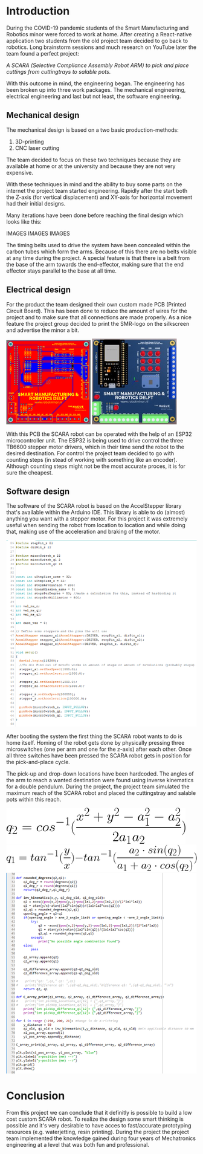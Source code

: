 <h1>Introduction</h1>

During the COVID-19 pandemic students of the Smart Manufacturing and Robotics minor were forced to work at home.
After creating a React-native application two students from the old project team decided to go back to robotics. 
Long brainstorm sessions and much research on YouTube later the team found a perfect project:


*A SCARA (Selective Compliance Assembly Robot ARM) to pick and place cuttings from cuttingtrays to salable pots.*


With this outcome in mind, the engineering began. The engineering has been broken up into three work packages. The
mechanical engineering, electrical engineering and last but not least, the software engineering. 

<h2>Mechanical design</h2>

The mechanical design is based on a two basic production-methods:
1. 3D-printing
2. CNC laser cutting

The team decided to focus on these two techniques because they are available at home or at the university and because they
are not very expensive.

With these techniques in mind and the ability to buy some parts on the internet the project team started engineering. 
Rapidly after the start both the Z-axis (for vertical displacement) and XY-axis for horizontal movement had their initial designs.

Many iterations have been done before reaching the final design which looks like this:

IMAGES IMAGES IMAGES

The timing belts used to drive the system have been concealed within the carbon tubes which form the arms. Because of this
there are no belts visible at any time during the project. A special feature is that there is a belt from the base of 
the arm towards the end-effector, making sure that the end effector stays parallel to the base at all time.

<h2>Electrical design</h2>

For the product the team designed their own custom made PCB (Printed Circuit Board). This has been done to reduce the amount
of wires for the project and to make sure that all connections are made properly. As a nice feature the project group decided to
print the SMR-logo on the silkscreen and advertise the minor a bit.

![PCB design](/Webarticle_assets/pcb_out.png "PCB design")
![PCB 3D design](/Webarticle_assets/pcb_a.jpg "PCB 3D design")

With this PCB the SCARA robot can be operated with the help of an ESP32 microcontroller unit. The ESP32 is being used 
to drive control the three TB6600 stepper motor drivers, which in their time send the robot to the desired destination. 
For control the project team decided to go with counting steps (in stead of working with something like an encoder). Although
counting steps might not be the most accurate proces, it is for sure the cheapest. 

<h2>Software design</h2>

The software of the SCARA robot is based on the AccelStepper library that's available within the Arduino IDE. This
library is able to do (almost) anything you want with a stepper motor. For this project it was extremely useful when
sending the robot from location to location and while doing that, making use of the acceleration and braking of the motor.

![ESP32 software](/Webarticle_assets/Arduino_ide.png "ESP32 software")

After booting the system the first thing the SCARA robot wants to do is home itself. Homing of the robot gets done by physically
pressing three microswitches (one per arm and one for the z-axis) after each other. Once all three switches have been pressed the SCARA 
robot gets in position for the pick-and-place cycle. 

The pick-up and drop-down locations have been hardcoded. The angles of the arm to reach a wanted destination
were found using inverse kinematics for a double pendulum. During the project, the project team simulated the maximum reach
of the SCARA robot and placed the cuttingstray and salable pots within this reach.

![Inverse kinematics q2](/Webarticle_assets/INV_KIN_A2.png "Inverse kinematics q2")
![Inverse kinematics q1](/Webarticle_assets/INV_KIN_A1.png "Inverse kinematics q1")
![Python Simulation](/Webarticle_assets/sim.png "Python Simulation")


<h1>Conclusion</h1>

From this project we can conclude that it definitly is possible to build a low cost custom SCARA robot. To realize the design some smart thinking is possible and it's very
desirable to have acces to fast/accurate prototyping resources (e.g. waterjetting, resin printing). During the project the project team implemented the knowledge gained
during four years of Mechatronics engineering at a level that was both fun and professional.